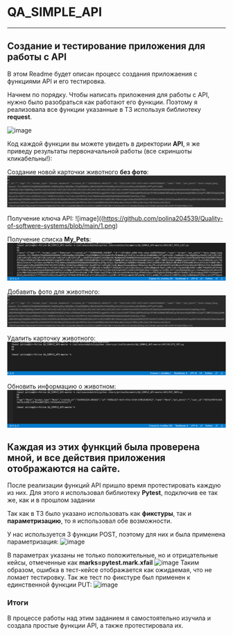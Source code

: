 # QA_SIMPLE_API
---
## Создание и тестирование приложения для работы с API

В этом Readme будет описан процесс создания приложаения с функциями API и его тестировка.


Начнем по порядку.
Чтобы написать приложения для работы с API, нужно было разобраться как работают его функции.
Поэтому я реализовала все функции указанные в ТЗ используя библиотеку **request**.

![image](https://user-images.githubusercontent.com/71213226/145867856-542c5809-2e42-42f5-8fdf-6e70420dc145.png)

Код каждой функции вы можете увидеть в директории **API**, я же приведу результаты первоначальной работы (все скриншоты кликабельны!):

Создание новой карточки животного **без фото**:
![image](https://github.com/polina204539/Quality-of-softwere-systems/blob/main/5.png)

Получение ключа API:
![image]((https://github.com/polina204539/Quality-of-softwere-systems/blob/main/1.png)

Получение списка **My_Pets**:
![image](https://github.com/polina204539/Quality-of-softwere-systems/blob/main/2.png)

Добавить фото для животного:
![image](https://github.com/polina204539/Quality-of-softwere-systems/blob/main/5.png)

Удалить карточку животного:
![image](https://github.com/polina204539/Quality-of-softwere-systems/blob/main/4.png)

Обновить информацию о животном:
![image](https://github.com/polina204539/Quality-of-softwere-systems/blob/main/3.png)

Каждая из этих функций была проверена мной, и все действия приложения отображаются на сайте.
---

После реализации функций API пришло время протестировать каждую из них.
Для этого я использовал библиотеку **Pytest**, подключив ее так же, как и в прошлом задании

Так как в ТЗ было указано использовать как **фикстуры**, так и **параметризацию**, то я использовал обе возможности.

У нас используется 3 функции POST, поэтому для них и была применена параметризация:
![image](https://user-images.githubusercontent.com/71213226/145870780-a77ccb87-dd79-405b-987f-400d31437512.png)


В параметрах указаны не только положительные, но и отрицательные кейсы, отмеченные как **marks=pytest.mark.xfail**
![image](https://user-images.githubusercontent.com/71213226/145870945-e7807c7d-12c6-4cb6-9057-eef50a81228e.png)
Таким образом, ошибка в тест-кейсе отображается как ожидаемая, что не ломает тестировку.
Так же тест по фикстуре был применен к единственной функции PUT:
![image](https://user-images.githubusercontent.com/71213226/145871287-4134389a-70d7-4e50-b779-15d1eb9417a9.png)

### Итоги
В процессе работы над этим заданием я самостоятельно изучила и создала простые функции API, а также протестировала их.












